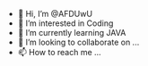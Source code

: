 - 👋 Hi, I’m @AFDUwU
- 👀 I’m interested in Coding 
- 🌱 I’m currently learning JAVA
- 💞️ I’m looking to collaborate on ...
- 📫 How to reach me ...

<!---
AFDUwU/AFDUwU is a ✨ special ✨ repository because its `README.md` (this file) appears on your GitHub profile.
You can click the Preview link to take a look at your changes.
--->
